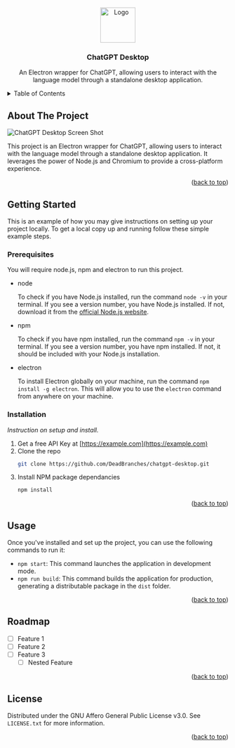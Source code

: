 <!-- Improved compatibility of back to top link: See: https://github.com/othneildrew/Best-README-Template/pull/73 -->
<a name="readme-top"></a>
<!--
*** Thanks for checking out the Best-README-Template. If you have a suggestion
*** that would make this better, please fork the repo and create a pull request
*** or simply open an issue with the tag "enhancement".
*** Don't forget to give the project a star!
*** Thanks again! Now go create something AMAZING! :D
-->


<!--
*** I'm using markdown "reference style" links for readability.
*** Reference links are enclosed in brackets [ ] instead of parentheses ( ).
*** See the bottom of this document for the declaration of the reference variables
*** for contributors-url, forks-url, etc. This is an optional, concise syntax you may use.
*** https://www.markdownguide.org/basic-syntax/#reference-style-links
-->



<!-- PROJECT LOGO -->
<br />
<div align="center">
  <a href="https://github.com/DeadBranches/chatgpt-desktop">
    <img src="images/logo.png" alt="Logo" width="80" height="80">
  </a>

<h3 align="center">ChatGPT Desktop</h3>

  <p align="center">
    An Electron wrapper for ChatGPT, allowing users to interact with the language model through a standalone desktop application.
  </p>
</div>


<!-- TABLE OF CONTENTS -->
<details>
  <summary>Table of Contents</summary>
  <ol>
    <li>
      <a href="#about-the-project">About The Project</a>
    </li>
    <li>
      <a href="#getting-started">Getting Started</a>
      <ul>
        <li><a href="#prerequisites">Prerequisites</a></li>
        <li><a href="#installation">Installation</a></li>
      </ul>
    </li>
    <li><a href="#usage">Usage</a></li>
    <li><a href="#roadmap">Roadmap</a></li>
    <li><a href="#license">License</a></li>
  </ol>
</details>



<!-- ABOUT THE PROJECT -->
## About The Project

![ChatGPT Desktop Screen Shot](https://user-images.githubusercontent.com/56521874/236639231-cad0b13a-dec5-4a76-8990-be45be9c44d7.png)

This project is an Electron wrapper for ChatGPT, allowing users to interact with the language model through a standalone desktop application. It leverages the power of Node.js and Chromium to provide a cross-platform experience.

<p align="right">(<a href="#readme-top">back to top</a>)</p>



<!-- GETTING STARTED -->
## Getting Started

This is an example of how you may give instructions on setting up your project locally.
To get a local copy up and running follow these simple example steps.

### Prerequisites

You will require node.js, npm and electron to run this project.

* node

  To check if you have Node.js installed, run the command `node -v` in your terminal. If you see a version number, you have Node.js installed. If not, download it from the [official Node.js website](https://nodejs.org/).

* npm

  To check if you have npm installed, run the command `npm -v` in your terminal. If you see a version number, you have npm installed. If not, it should be included with your Node.js installation.

* electron

  To install Electron globally on your machine, run the command `npm install -g electron`. This will allow you to use the `electron` command from anywhere on your machine.

  
### Installation

_Instruction on setup and install._

1. Get a free API Key at [https://example.com](https://example.com)
2. Clone the repo
   ```sh
   git clone https://github.com/DeadBranches/chatgpt-desktop.git
   ```
3. Install NPM package dependancies
   ```sh
   npm install
   ```

<p align="right">(<a href="#readme-top">back to top</a>)</p>



<!-- USAGE EXAMPLES -->
## Usage

Once you've installed and set up the project, you can use the following commands to run it:

- `npm start`: This command launches the application in development mode.
- `npm run build`: This command builds the application for production, generating a distributable package in the `dist` folder.


<p align="right">(<a href="#readme-top">back to top</a>)</p>



<!-- ROADMAP -->
## Roadmap

- [ ] Feature 1
- [ ] Feature 2
- [ ] Feature 3
    - [ ] Nested Feature

<p align="right">(<a href="#readme-top">back to top</a>)</p>




<!-- LICENSE -->
## License

Distributed under the GNU Affero General Public License v3.0. See `LICENSE.txt` for more information.

<p align="right">(<a href="#readme-top">back to top</a>)</p>
